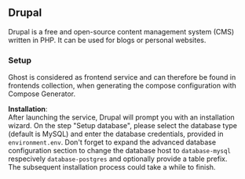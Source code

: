 ## Drupal
Drupal is a free and open-source content management system (CMS) written in PHP. It can be used for blogs or personal websites.

### Setup
Ghost is considered as frontend service and can therefore be found in frontends collection, when generating the compose configuration with Compose Generator.

**Installation**: <br>
After launching the service, Drupal will prompt you with an installation wizard. On the step "Setup database", please select the database type (default is MySQL) and enter the database credentials, provided in `environment.env`. Don't forget to expand the advanced database configuration section to change the database host to `database-mysql` respecively `database-postgres` and optionally provide a table prefix. <br>
The subsequent installation process could take a while to finish.